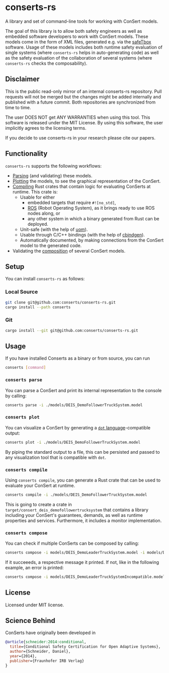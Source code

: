 <!--
SPDX-FileCopyrightText: 2022 Fraunhofer Institute for Experimental Software Engineering IESE

SPDX-License-Identifier: MIT
-->

# conserts-rs

A library and set of command-line tools for working with ConSert models.

The goal of this library is to allow both safety engineers as well as embedded software developers to work with ConSert models.
These models come in the form of XML files, generated e.g. via the [safeTbox](https://safetbox.de/) software.
Usage of these models includes both runtime safety evaluation of single systems (where `conserts-rs` helps in auto-generating code) as well as the safety evaluation of the collaboration of several systems (where `conserts-rs` checks the composability).

## Disclaimer

This is the public read-only mirror of an internal conserts-rs repository. Pull requests will not be merged but the changes might be added internally and published with a future commit. Both repositories are synchronized from time to time.

The user DOES NOT get ANY WARRANTIES when using this tool. This software is released under the MIT License. By using this software, the user implicitly agrees to the licensing terms.

If you decide to use conserts-rs in your research please cite our papers.

## Functionality

`conserts-rs` supports the following workflows:

* [Parsing](#conserts-parse) (and validating) these models.
* [Plotting](#conserts-plot) the models, to see the graphical representation of the ConSert.
* [Compiling](#conserts-compile) Rust crates that contain logic for evaluating ConSerts at runtime. This crate is:
  * Usable for either
    * embedded targets that require `#![no_std]`,
    * [ROS](https://www.ros.org/) (Robot Operating System), as it brings ready to use ROS nodes along, or
    * any other system in which a binary generated from Rust can be deployed.
  * Unit-safe (with the help of [uom](https://crates.io/crates/uom)).
  * Usable through C/C++ bindings (with the help of [cbindgen](https://crates.io/crates/cbindgen)).
  * Automatically documented, by making connections from the ConSert model to the generated code.
* Validating the [composition](#conserts-compose) of several ConSert models.

## Setup

You can install `conserts-rs` as follows:

### Local Source

```sh
git clone git@github.com:conserts/conserts-rs.git
cargo install --path conserts
```

### Git

```sh
cargo install --git git@github.com:conserts/conserts-rs.git
```

## Usage

If you have installed Conserts as a binary or from source, you can run

```sh
conserts [command]
```

### `conserts parse`

You can parse a ConSert and print its internal representation to the console by calling:

```sh
conserts parse -i ./models/DEIS_DemoFollowerTruckSystem.model
```

### `conserts plot`

You can visualize a ConSert by generating a [`dot` language](https://graphviz.org/doc/info/lang.html)-compatible output:

```sh
conserts plot -i ./models/DEIS_DemoFollowerTruckSystem.model
```

By piping the standard output to a file, this can be persisted and passed to any visualization tool that is compatible with `dot`.

### `conserts compile`

Using `conserts compile`, you can generate a Rust crate that can be used to evaluate your ConSert at runtime.

```sh
conserts compile -i ./models/DEIS_DemoFollowerTruckSystem.model
```

This is going to create a crate in `target/consert_deis_demofollowertrucksystem` that contains a library including your ConSert's guarantees, demands, as well as runtime properties and services. Furthermore, it includes a monitor implementation.

### `conserts compose`

You can check if multiple ConSerts can be composed by calling:

```sh
conserts compose -i models/DEIS_DemoLeaderTruckSystem.model -i models/DEIS_DemoFollowerTruckSystem.model
```

If it succeeeds, a respective message it printed. If not, like in the following example, an error is printed:

```sh
conserts compose -i models/DEIS_DemoLeaderTruckSystemIncompatible.model -i models/DEIS_DemoFollowerTruckSystem.model`
```

## License

Licensed under MIT license.

## Science Behind

ConSerts have originally been developed in

```bibtex
@article{schneider:2014:conditional,
  title={Conditional Safety Certification for Open Adaptive Systems},
  author={Schneider, Daniel},
  year={2014},
  publisher={Fraunhofer IRB Verlag}
}
```
